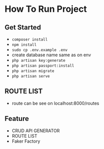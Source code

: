 # How To Run Project

## Get Started

-   `composer install`
-   `npm install`
-   `sudo cp .env.example .env`
-   create database name same as on env
-   `php artisan key:generate`
-   `php artisan passport:install`
-   `php artisan migrate`
-   `php artisan serve`

## ROUTE LIST

-   route can be see on localhost:8000/routes

## Feature

-   CRUD API GENERATOR
-   ROUTE LIST
-   Faker Factory
